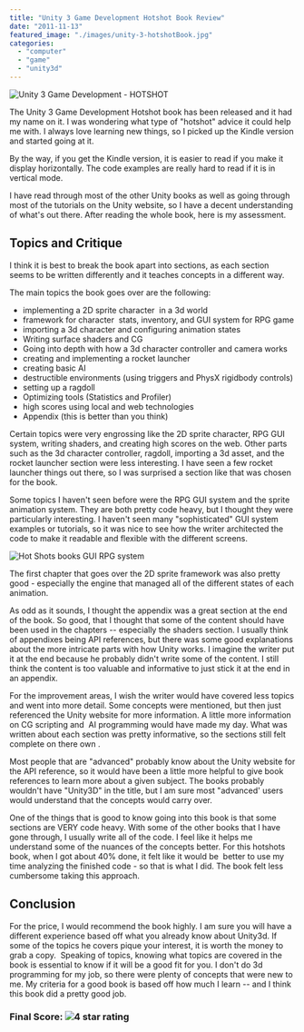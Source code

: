 ```yaml
---
title: "Unity 3 Game Development Hotshot Book Review"
date: "2011-11-13"
featured_image: "./images/unity-3-hotshotBook.jpg"
categories: 
  - "computer"
  - "game"
  - "unity3d"
---
```


![Unity 3 Game Development - HOTSHOT](./images/unity-3-hotshotBook.jpg "unity-3-hotshotBook")

The Unity 3 Game Development Hotshot book has been released and it had my name on it. I was wondering what type of "hotshot" advice it could help me with. I always love learning new things, so I picked up the Kindle version and started going at it.

By the way, if you get the Kindle version, it is easier to read if you make it display horizontally. The code examples are really hard to read if it is in vertical mode.

I have read through most of the other Unity books as well as going through most of the tutorials on the Unity website, so I have a decent understanding of what's out there. After reading the whole book, here is my assessment.

## Topics and Critique

I think it is best to break the book apart into sections, as each section seems to be written differently and it teaches concepts in a different way.

The main topics the book goes over are the following:

- implementing a 2D sprite character  in a 3d world
- framework for character  stats, inventory, and GUI system for RPG game
- importing a 3d character and configuring animation states
- Writing surface shaders and CG
- Going into depth with how a 3d character controller and camera works
- creating and implementing a rocket launcher
- creating basic AI
- destructible environments (using triggers and PhysX rigidbody controls)
- setting up a ragdoll
- Optimizing tools (Statistics and Profiler)
- high scores using local and web technologies
- Appendix (this is better than you think)

Certain topics were very engrossing like the 2D sprite character, RPG GUI system, writing shaders, and creating high scores on the web. Other parts such as the 3d character controller, ragdoll, importing a 3d asset, and the rocket launcher section were less interesting. I have seen a few rocket launcher things out there, so I was surprised a section like that was chosen for the book.

Some topics I haven't seen before were the RPG GUI system and the sprite animation system. They are both pretty code heavy, but I thought they were particularly interesting. I haven't seen many "sophisticated" GUI system examples or tutorials, so it was nice to see how the writer architected the code to make it readable and flexible with the different screens.

![Hot Shots books GUI RPG system](./images/gui-hotshots-book.jpg "gui-hotshots-book")

The first chapter that goes over the 2D sprite framework was also pretty good - especially the engine that managed all of the different states of each animation.

As odd as it sounds, I thought the appendix was a great section at the end of the book. So good, that I thought that some of the content should have been used in the chapters -- especially the shaders section. I usually think of appendixes being API references, but there was some good explanations about the more intricate parts with how Unity works. I imagine the writer put it at the end because he probably didn't write some of the content. I still think the content is too valuable and informative to just stick it at the end in an appendix.

For the improvement areas, I wish the writer would have covered less topics and went into more detail. Some concepts were mentioned, but then just referenced the Unity website for more information. A little more information on CG scripting and  AI programming would have made my day. What was written about each section was pretty informative, so the sections still felt complete on there own .

Most people that are "advanced" probably know about the Unity website for the API reference, so it would have been a little more helpful to give book references to learn more about a given subject. The books probably wouldn't have "Unity3D" in the title, but I am sure most "advanced' users would understand that the concepts would carry over.

One of the things that is good to know going into this book is that some sections are VERY code heavy. With some of the other books that I have gone through, I usually write all of the code. I feel like it helps me understand some of the nuances of the concepts better. For this hotshots book, when I got about 40% done, it felt like it would be  better to use my time analyzing the finished code - so that is what I did. The book felt less cumbersome taking this approach.

## Conclusion

For the price, I would recommend the book highly. I am sure you will have a different experience based off what you already know about Unity3d. If some of the topics he covers pique your interest, it is worth the money to grab a copy.  Speaking of topics, knowing what topics are covered in the book is essential to know if it will be a good fit for you. I don't do 3d programming for my job, so there were plenty of concepts that were new to me. My criteria for a good book is based off how much I learn -- and I think this book did a pretty good job.

### Final Score: ![4 star rating](./images/4-star-rating.jpg "4-star-rating")
